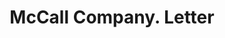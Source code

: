 ---
doi: 10.7916/D8V13GX5
date_other: '1920'
date_other_textual: '1920'
form: correspondence
genre:
- Letters (correspondence)
name:
- McCall Company
object_in_context_url: https://biggert.cul.columbia.edu/items/view/ave_biggert_01068
subject_hierarchical_geographic:
- New York, New York, United States
subject_name:
- McCall Company
title: McCall Company. Letter
sort_title: McCall Company. Letter
call_number: ave_biggert_01068
coordinates:
- 40.71277777777778,-74.00583333333333
pid: ave_biggert_01068
identifiers: ave_biggert_01068
thumbnail: https://derivativo-2.library.columbia.edu/iiif/2/ldpd:344318/full/!256,256/0/native.jpg
permalink: "/items/ave_biggert_01068/"
layout: iiif-image-page
---